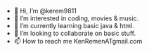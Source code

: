 - 👋 Hi, I’m @kerem9811
- 👀 I’m interested in coding, movies & music.
- 🌱 I’m currently learning basic java & html.
- 💞️ I’m looking to collaborate on basic stuff.
- 📫 How to reach me KenRemenATgmail.com

<!---
KenRemen/KenRemen is a ✨ special ✨ repository because its `README.md` (this file) appears on your GitHub profile.
You can click the Preview link to take a look at your changes.
--->
